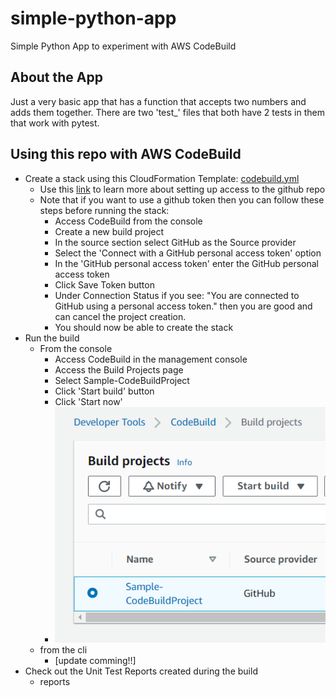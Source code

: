 # simple-python-app
Simple Python App to experiment with AWS CodeBuild

## About the App
Just a very basic app that has a function that accepts two numbers and adds them together.
There are two 'test_' files that both have 2 tests in them that work with pytest.

## Using this repo with AWS CodeBuild
- Create a stack using this CloudFormation Template: [codebuild.yml](https://github.com/kbrake42/simple-python-app/blob/main/cloudformation-templates/codebuild.yml)
  - Use this [link](https://docs.aws.amazon.com/codebuild/latest/userguide/access-tokens.html#access-tokens-github) to learn more about setting up access to the github repo
  - Note that if you want to use a github token then you can follow these steps before running the stack:
    - Access CodeBuild from the console
    - Create a new build project
    - In the source section select GitHub as the Source provider
    - Select the 'Connect with a GitHub personal access token' option
    - In the 'GitHub personal access token' enter the GitHub personal access token
    - Click Save Token button
    - Under Connection Status if you see: "You are connected to GitHub using a personal access token." then you are good and can cancel the project creation.
    - You should now be able to create the stack
- Run the build
  - From the console
    - Access CodeBuild in the management console
    - Access the Build Projects page
    - Select Sample-CodeBuildProject
    - Click 'Start build' button
    - Click 'Start now'
    - ![Screenshot of CodeBuild.](images/codeBuild_Start.png)
  - from the cli
    - [update comming!!]
-  Check out the Unit Test Reports created during the build
    - reports


